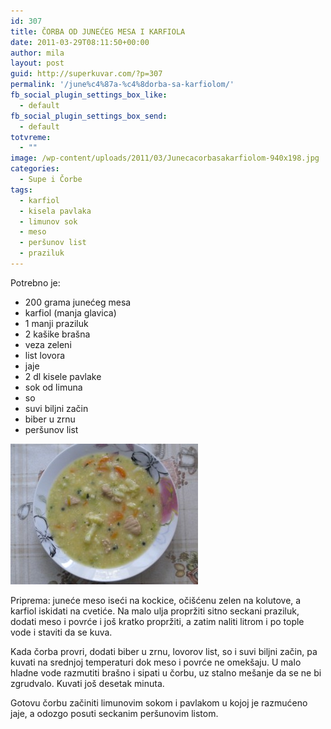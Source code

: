 ```yaml
---
id: 307
title: ČORBA OD JUNEĆEG MESA I KARFIOLA
date: 2011-03-29T08:11:50+00:00
author: mila
layout: post
guid: http://superkuvar.com/?p=307
permalink: '/june%c4%87a-%c4%8dorba-sa-karfiolom/'
fb_social_plugin_settings_box_like:
  - default
fb_social_plugin_settings_box_send:
  - default
totvreme:
  - ""
image: /wp-content/uploads/2011/03/Junecacorbasakarfiolom-940x198.jpg
categories:
  - Supe i Čorbe
tags:
  - karfiol
  - kisela pavlaka
  - limunov sok
  - meso
  - peršunov list
  - praziluk
---
```

Potrebno je:

  * 200 grama junećeg mesa
  * karfiol (manja glavica)
  * 1 manji praziluk
  * 2 kašike brašna
  * veza zeleni
  * list lovora
  * jaje
  * 2 dl kisele pavlake
  * sok od limuna
  * so
  * suvi biljni začin
  * biber u zrnu
  * peršunov list

<img class="alignnone size-medium wp-image-4935" title="Junecacorbasakarfiolom" src="/wp-content/uploads/2011/03/Junecacorbasakarfiolom-300x225.jpg" alt="" width="300" height="225" /> 

Priprema: juneće meso iseći na kockice, očišćenu zelen na kolutove, a karfiol iskidati na cvetiće. Na malo ulja propržiti sitno seckani praziluk, dodati meso i povrće i još kratko propržiti, a zatim naliti litrom i po tople vode i staviti da se kuva.

Kada čorba provri, dodati biber u zrnu, lovorov list, so i suvi biljni začin, pa kuvati na srednjoj temperaturi dok meso i povrće ne omekšaju. U malo hladne vode razmutiti brašno i sipati u čorbu, uz stalno mešanje da se ne bi zgrudvalo. Kuvati još desetak minuta.

Gotovu čorbu začiniti limunovim sokom i pavlakom u kojoj je razmućeno jaje, a odozgo posuti seckanim peršunovim listom.